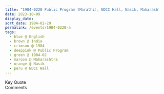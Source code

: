 ```yaml
---
title: "1984-0220 Public Program (Marathi), NDCC Hall, Nasik, Maharashtra, India"
date: 2023-10-09
display_date: 
sort_date: 1984-02-20
permalink: /events/1984-0220-a
tags:
  - blue @ English
  - brown @ India
  - crimson @ 1984
  - deeppink @ Public Program
  - green @ 1984-02
  - maroon @ Maharashtra
  - orange @ Nasik
  - peru @ NDCC Hall
---
```


<wave-list>
  <list-title color="green" width="75">Key Quote</list-title>
  <list-item color="BlanchedAlmond"  width="200"></list-item>
  <list-item color="Lavender"></list-item>
  <list-item color="BlanchedAlmond"></list-item>
</wave-list>

<br>

<wave-list>
  <list-title color="green" width="75">Comments</list-title>
  <list-item color="BlanchedAlmond"  width="200"></list-item>
  <list-item color="Lavender"></list-item>
  <list-item color="BlanchedAlmond"></list-item>
</wave-list>
